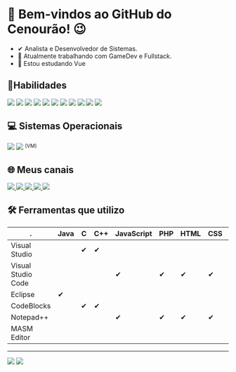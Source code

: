 # 🥕 Bem-vindos ao GitHub do Cenourão! 😉


- ✔ Analista e Desenvolvedor de Sistemas.
- 🔭 Atualmente trabalhando com GameDev e Fullstack.
- 🌱 Estou estudando Vue

## 🌟Habilidades
<div>
  <img src="https://img.shields.io/badge/HTML5-E34F26?style=for-the-badge&logo=html5&logoColor=white" />
  <img src="https://img.shields.io/badge/CSS3-1572B6?style=for-the-badge&logo=css3&logoColor=white" />
  <img src="https://img.shields.io/badge/JavaScript-323330?style=for-the-badge&logo=javascript&logoColor=F7DF1E" />
  <img src="https://img.shields.io/badge/C-00599C?style=for-the-badge&logo=c&logoColor=white" />
  <img src="https://img.shields.io/badge/C%2B%2B-00599C?style=for-the-badge&logo=c%2B%2B&logoColor=white" />
  <img src="https://img.shields.io/badge/Java-ED8B00?style=for-the-badge&logo=java&logoColor=white" />
  <img src="https://img.shields.io/badge/PHP-777BB4?style=for-the-badge&logo=php&logoColor=white" />
  <img src="https://img.shields.io/badge/Vue.js-35495E?style=for-the-badge&logo=vue.js&logoColor=4FC08D" />
  <img src="https://img.shields.io/badge/Laravel-FF2D20?style=for-the-badge&logo=laravel&logoColor=white" />
  <img src="https://img.shields.io/badge/MySQL-00000F?style=for-the-badge&logo=mysql&logoColor=white" />
  <img src="https://img.shields.io/badge/SQLite-07405E?style=for-the-badge&logo=sqlite&logoColor=white" /> 
</div>

## 💻 Sistemas Operacionais
<div>
	<img src="https://img.shields.io/badge/Windows-0078D6?style=for-the-badge&logo=windows&logoColor=white" />
	<img src="https://img.shields.io/badge/Ubuntu-E95420?style=for-the-badge&logo=ubuntu&logoColor=white" />
	<sup>(VM)</sup>
</div>

## 🌐 Meus canais
<div>
	<a href="https://twitter.com/DrXGB" target="_blank">
		<img src="https://img.shields.io/badge/Twitter-1DA1F2?style=for-the-badge&logo=twitter&logoColor=white" />
	</a>
	<a href="https://www.youtube.com/channel/UCyZxoAiTa1Nih2V8ONhsizQ" target="_blank">
		<img src="https://img.shields.io/badge/YouTube-FF0000?style=for-the-badge&logo=youtube&logoColor=white" />
	</a>
	<a href="https://www.twitch.tv/drxgb_" target="_blank">
		<img src="https://img.shields.io/badge/Twitch-9146FF?style=for-the-badge&logo=twitch&logoColor=white" />
	</a>
	<a href="https://drxgb.itch.io/" target="_blank">
		<img src="https://img.shields.io/badge/Itch.io-FA5C5C?style=for-the-badge&logo=itch.io&logoColor=white" />
	</a>
	<a href="https://ko-fi.com/drxgb" target="_blank">
		<img src="https://img.shields.io/badge/Ko--fi-F16061?style=for-the-badge&logo=ko-fi&logoColor=white" />
	</a>
</div>

## 🛠 Ferramentas que utilizo

. | Java | C | C++ | JavaScript | PHP | HTML | CSS | Assembly
-- | ---- | -- | --- | ---------- | --- | ---- | --- | --------
Visual Studio | | ✔ | ✔ | | | | | ✔
Visual Studio Code | | | | ✔ | ✔ | ✔ | ✔ | 
Eclipse | ✔ | | | | | | |
CodeBlocks | | ✔ | ✔ | | | | | 
Notepad++ | | | | ✔ | ✔ | ✔ | ✔ | ✔
MASM Editor | | | | | | | | ✔
 

<hr />

<div>
	<img src="https://github-readme-stats.vercel.app/api?username=drxgb&theme=highcontrast&show_icons=true&count_private=true&hide_title=ture" />
	<img src="https://github-readme-stats.vercel.app/api/top-langs/?username=drxgb&theme=highcontrast&layout=compact&custom_title=Linguagens Utilizadas&langs_count=10" />
</div>

<!--
**drxgb/drxgb** is a ✨ _special_ ✨ repository because its `README.md` (this file) appears on your GitHub profile.

Here are some ideas to get you started:

- 🔭 I’m currently working on ...
- 🌱 I’m currently learning ...
- 👯 I’m looking to collaborate on ...
- 🤔 I’m looking for help with ...
- 💬 Ask me about ...
- 📫 How to reach me: ...
- 😄 Pronouns: ...
- ⚡ Fun fact: ...
-->
